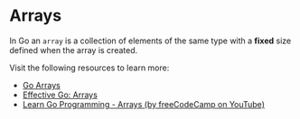# Arrays

In Go an `array` is a collection of elements of the same type with a **fixed** size defined when the array is created.

Visit the following resources to learn more:

- [Go Arrays](https://go.dev/tour/moretypes/6)
- [Effective Go: Arrays](https://go.dev/doc/effective_go#arrays)
- [Learn Go Programming - Arrays (by freeCodeCamp on YouTube)](https://youtu.be/YS4e4q9oBaU?t=6473)
